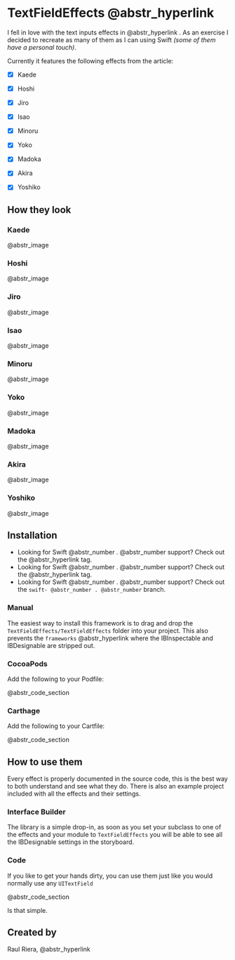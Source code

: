 # TextFieldEffects @abstr_hyperlink 

I fell in love with the text inputs effects in @abstr_hyperlink . As an exercise I decided to recreate as many of them as I can using Swift _(some of them have a personal touch)_.

Currently it features the following effects from the article:

  * [x] Kaede
  * [x] Hoshi
  * [x] Jiro
  * [x] Isao
  * [x] Minoru
  * [x] Yoko
  * [x] Madoka
  * [x] Akira
  * [x] Yoshiko



## How they look

### Kaede

@abstr_image 

### Hoshi

@abstr_image 

### Jiro

@abstr_image 

### Isao

@abstr_image 

### Minoru

@abstr_image 

### Yoko

@abstr_image 

### Madoka

@abstr_image 

### Akira

@abstr_image 

### Yoshiko

@abstr_image 

## Installation

  * Looking for Swift @abstr_number . @abstr_number support? Check out the @abstr_hyperlink tag.
  * Looking for Swift @abstr_number . @abstr_number support? Check out the @abstr_hyperlink tag.
  * Looking for Swift @abstr_number . @abstr_number support? Check out the `swift- @abstr_number . @abstr_number` branch.



### Manual

The easiest way to install this framework is to drag and drop the `TextFieldEffects/TextFieldEffects` folder into your project. This also prevents the `frameworks` @abstr_hyperlink where the IBInspectable and IBDesignable are stripped out.

### CocoaPods

Add the following to your Podfile:

@abstr_code_section 

### Carthage

Add the following to your Cartfile:

@abstr_code_section 

## How to use them

Every effect is properly documented in the source code, this is the best way to both understand and see what they do. There is also an example project included with all the effects and their settings.

### Interface Builder

The library is a simple drop-in, as soon as you set your subclass to one of the effects and your module to `TextFieldEffects` you will be able to see all the IBDesignable settings in the storyboard.

### Code

If you like to get your hands dirty, you can use them just like you would normally use any `UITextField`

@abstr_code_section 

Is that simple.

## Created by

Raul Riera, @abstr_hyperlink 
